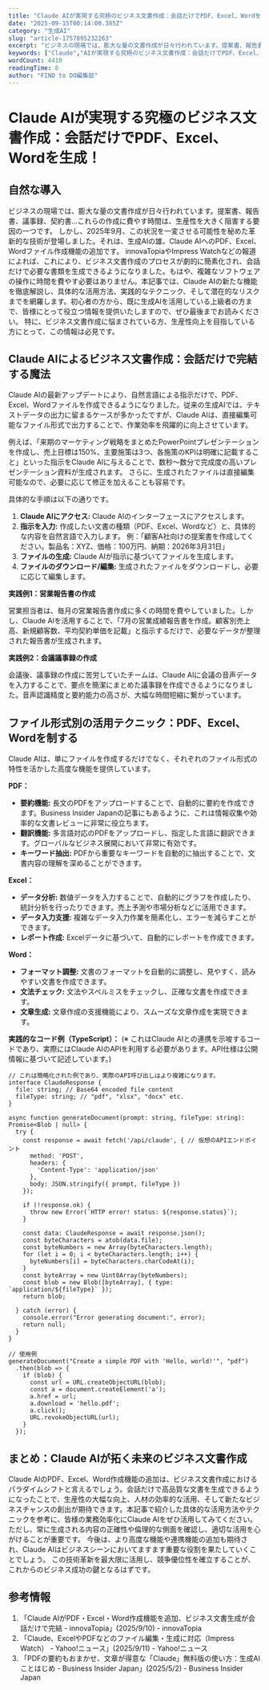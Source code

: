 ```yaml
---
title: "Claude AIが実現する究極のビジネス文書作成：会話だけでPDF、Excel、Wordを生成！"
date: "2025-09-15T00:14:00.385Z"
category: "生成AI"
slug: "article-1757895232263"
excerpt: "ビジネスの現場では、膨大な量の文書作成が日々行われています。提案書、報告書、議事録、契約書…これらの作成に費やす時間は、生産性を大きく阻害する要因の一つです。  しかし、2025年9月、この状況を一変させる可能性を秘めた革新的な技術が登場しました。それは、生成AIの雄、Claude AIへのPDF、..."
keywords: ["Claude","AIが実現する究極のビジネス文書作成：会話だけでPDF、Excel、Wordを生成！"]
wordCount: 4410
readingTime: 8
author: "FIND to DO編集部"
---
```


# Claude AIが実現する究極のビジネス文書作成：会話だけでPDF、Excel、Wordを生成！

## 自然な導入

ビジネスの現場では、膨大な量の文書作成が日々行われています。提案書、報告書、議事録、契約書…これらの作成に費やす時間は、生産性を大きく阻害する要因の一つです。  しかし、2025年9月、この状況を一変させる可能性を秘めた革新的な技術が登場しました。それは、生成AIの雄、Claude AIへのPDF、Excel、Wordファイル作成機能の追加です。  innovaTopiaやImpress Watchなどの報道によれば、これにより、ビジネス文書作成のプロセスが劇的に簡素化され、会話だけで必要な書類を生成できるようになりました。もはや、複雑なソフトウェアの操作に時間を費やす必要はありません。本記事では、Claude AIの新たな機能を徹底解説し、具体的な活用方法、実践的なテクニック、そして潜在的なリスクまでを網羅します。初心者の方から、既に生成AIを活用している上級者の方まで、皆様にとって役立つ情報を提供いたしますので、ぜひ最後までお読みください。  特に、ビジネス文書作成に悩まされている方、生産性向上を目指している方にとって、この情報は必見です。


## Claude AIによるビジネス文書作成：会話だけで完結する魔法

Claude AIの最新アップデートにより、自然言語による指示だけで、PDF、Excel、Wordファイルを作成できるようになりました。従来の生成AIでは、テキストデータの出力に留まるケースが多かったですが、Claude AIは、直接編集可能なファイル形式で出力することで、作業効率を飛躍的に向上させています。

例えば、「来期のマーケティング戦略をまとめたPowerPointプレゼンテーションを作成し、売上目標は150%、主要施策は3つ、各施策のKPIは明確に記載すること」といった指示をClaude AIに与えることで、数秒～数分で完成度の高いプレゼンテーション資料が生成されます。  さらに、生成されたファイルは直接編集可能なので、必要に応じて修正を加えることも容易です。

具体的な手順は以下の通りです。

1. **Claude AIにアクセス:**  Claude AIのインターフェースにアクセスします。
2. **指示を入力:**  作成したい文書の種類（PDF、Excel、Wordなど）と、具体的な内容を自然言語で入力します。 例：「顧客A社向けの提案書を作成してください。製品名：XYZ、価格：100万円、納期：2026年3月31日」
3. **ファイルの生成:**  Claude AIが指示に基づいてファイルを生成します。
4. **ファイルのダウンロード/編集:** 生成されたファイルをダウンロードし、必要に応じて編集します。

**実践例1：営業報告書の作成**

営業担当者は、毎月の営業報告書作成に多くの時間を費やしていました。しかし、Claude AIを活用することで、「7月の営業成績報告書を作成。顧客別売上高、新規顧客数、平均契約単価を記載」と指示するだけで、必要なデータが整理された報告書が生成されます。

**実践例2：会議議事録の作成**

会議後、議事録の作成に苦労していたチームは、Claude AIに会議の音声データを入力することで、要点を簡潔にまとめた議事録を作成できるようになりました。音声認識精度と要約能力の高さが、大幅な時間短縮に繋がっています。


## ファイル形式別の活用テクニック：PDF、Excel、Wordを制する

Claude AIは、単にファイルを作成するだけでなく、それぞれのファイル形式の特性を活かした高度な機能を提供しています。

**PDF：**

* **要約機能:** 長文のPDFをアップロードすることで、自動的に要約を作成できます。Business Insider Japanの記事にもあるように、これは情報収集や効率的な文書レビューに非常に役立ちます。
* **翻訳機能:**  多言語対応のPDFをアップロードし、指定した言語に翻訳できます。グローバルなビジネス展開において非常に有効です。
* **キーワード抽出:** PDFから重要なキーワードを自動的に抽出することで、文書内容の理解を深めることができます。

**Excel：**

* **データ分析:**  数値データを入力することで、自動的にグラフを作成したり、統計分析を行ったりできます。売上予測や市場分析などに活用できます。
* **データ入力支援:**  複雑なデータ入力作業を簡素化し、エラーを減らすことができます。
* **レポート作成:**  Excelデータに基づいて、自動的にレポートを作成できます。

**Word：**

* **フォーマット調整:**  文書のフォーマットを自動的に調整し、見やすく、読みやすい文書を作成できます。
* **文法チェック:**  文法やスペルミスをチェックし、正確な文書を作成できます。
* **文章生成:**  文章作成の支援機能により、スムーズな文章作成を実現できます。


**実践的なコード例（TypeScript）：**  (※ これはClaude AIとの連携を示唆するコードであり、実際にはClaude AIのAPIを利用する必要があります。API仕様は公開情報に基づいて記述しています。)

```
// これは簡略化された例であり、実際のAPI呼び出しはより複雑になります。
interface ClaudeResponse {
  file: string; // Base64 encoded file content
  fileType: string; // "pdf", "xlsx", "docx" etc.
}

async function generateDocument(prompt: string, fileType: string): Promise<Blob | null> {
  try {
    const response = await fetch('/api/claude', { // 仮想のAPIエンドポイント
      method: 'POST',
      headers: {
        'Content-Type': 'application/json'
      },
      body: JSON.stringify({ prompt, fileType })
    });

    if (!response.ok) {
      throw new Error(`HTTP error! status: ${response.status}`);
    }

    const data: ClaudeResponse = await response.json();
    const byteCharacters = atob(data.file);
    const byteNumbers = new Array(byteCharacters.length);
    for (let i = 0; i < byteCharacters.length; i++) {
      byteNumbers[i] = byteCharacters.charCodeAt(i);
    }
    const byteArray = new Uint8Array(byteNumbers);
    const blob = new Blob([byteArray], { type: `application/${fileType}` });
    return blob;

  } catch (error) {
    console.error("Error generating document:", error);
    return null;
  }
}

// 使用例
generateDocument("Create a simple PDF with 'Hello, world!'", "pdf")
  .then(blob => {
    if (blob) {
      const url = URL.createObjectURL(blob);
      const a = document.createElement('a');
      a.href = url;
      a.download = 'hello.pdf';
      a.click();
      URL.revokeObjectURL(url);
    }
  });
```


## まとめ：Claude AIが拓く未来のビジネス文書作成

Claude AIのPDF、Excel、Word作成機能の追加は、ビジネス文書作成におけるパラダイムシフトと言えるでしょう。会話だけで高品質な文書を生成できるようになったことで、生産性の大幅な向上、人材の効率的な活用、そして新たなビジネスチャンスの創出が期待できます。本記事で紹介した具体的な活用方法やテクニックを参考に、皆様の業務効率化にClaude AIをぜひ活用してみてください。  ただし、常に生成される内容の正確性や倫理的な側面を確認し、適切な活用を心がけることが重要です。 今後は、より高度な機能や連携機能の追加も期待され、Claude AIはビジネスシーンにおいてますます重要な役割を果たしていくことでしょう。  この技術革新を最大限に活用し、競争優位性を確立することが、これからのビジネス成功の鍵となるはずです。


## 参考情報

1. 「Claude AIがPDF・Excel・Word作成機能を追加、ビジネス文書生成が会話だけで完結 - innovaTopia」(2025/9/10) - innovaTopia
2. 「Claude、ExcelやPDFなどのファイル編集・生成に対応（Impress Watch） - Yahoo!ニュース」(2025/9/11) - Yahoo!ニュース
3. 「PDFの要約もおまかせ、文章が得意な「Claude」無料版の使い方：生成AIことはじめ - Business Insider Japan」(2025/5/2) - Business Insider Japan

